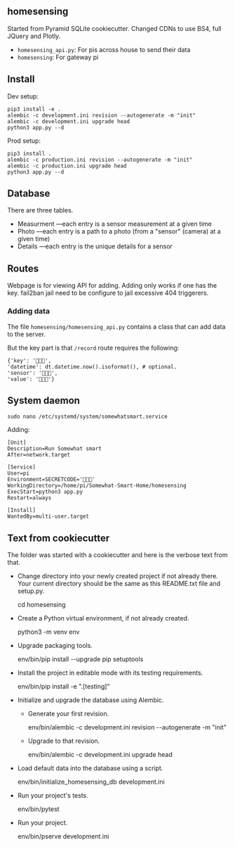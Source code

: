 ## homesensing

Started from Pyramid SQLite cookiecutter.
Changed CDNs to use BS4, full JQuery and Plotly.

* `homesensing_api.py`: For pis across house to send their data
* `homesensing`: For gateway pi

## Install

Dev setup:

    pip3 install -e .
    alembic -c development.ini revision --autogenerate -m "init"
    alembic -c development.ini upgrade head
    python3 app.py --d
    
Prod setup:


    pip3 install .
    alembic -c production.ini revision --autogenerate -m "init"
    alembic -c production.ini upgrade head
    python3 app.py --d
    
## Database

There are three tables.

* Measurment —each entry is a sensor measurement at a given time
* Photo —each entry is a path to a photo (from a "sensor" (camera) at a given time)
* Details —each entry is the unique details for a sensor
    
## Routes

Webpage is for viewing API for adding.
Adding only works if one has the key.
fail2ban jail need to be configure to jail excessive 404 triggerers.

### Adding data

The file `homesensing/homesensing_api.py` contains a class that can add data to the server.

But the key part is that `/record` route requires the following:

    {'key': '👾👾👾',
    'datetime': dt.datetime.now().isoformat(), # optional.
    'sensor': '👾👾👾',
    'value': '👾👾👾'}
    
## System daemon

    sudo nano /etc/systemd/system/somewhatsmart.service

Adding:

    [Unit]
    Description=Run Somewhat smart
    After=network.target
    
    [Service]
    User=pi
    Environment=SECRETCODE='👾👾👾'
    WorkingDirectory=/home/pi/Somewhat-Smart-Home/homesensing
    ExecStart=python3 app.py
    Restart=always
    
    [Install]
    WantedBy=multi-user.target

## Text from cookiecutter

The folder was started with a cookiecutter 
and here is the verbose text from that.

- Change directory into your newly created project if not already there. Your
  current directory should be the same as this README.txt file and setup.py.

    cd homesensing

- Create a Python virtual environment, if not already created.

    python3 -m venv env

- Upgrade packaging tools.

    env/bin/pip install --upgrade pip setuptools

- Install the project in editable mode with its testing requirements.

    env/bin/pip install -e ".[testing]"

- Initialize and upgrade the database using Alembic.

    - Generate your first revision.

        env/bin/alembic -c development.ini revision --autogenerate -m "init"

    - Upgrade to that revision.

        env/bin/alembic -c development.ini upgrade head

- Load default data into the database using a script.

    env/bin/initialize_homesensing_db development.ini

- Run your project's tests.

    env/bin/pytest

- Run your project.

    env/bin/pserve development.ini
